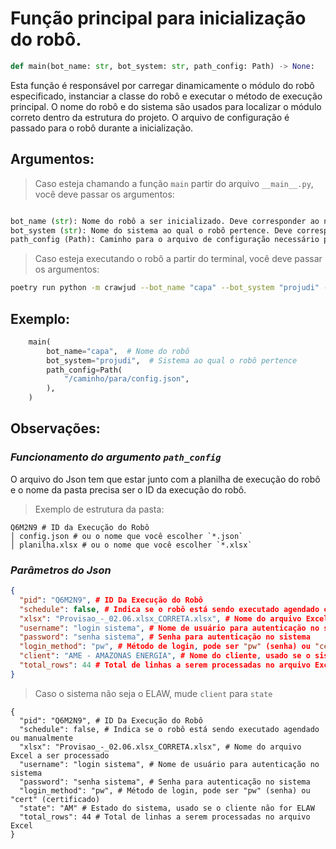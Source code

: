 # Função principal para inicialização do robô.

```python
def main(bot_name: str, bot_system: str, path_config: Path) -> None:
```

Esta função é responsável por carregar dinamicamente o módulo do robô especificado,
instanciar a classe do robô e executar o método de execução principal.
O nome do robô e do sistema são usados para localizar o módulo correto
dentro da estrutura do projeto. O arquivo de configuração é passado para o
robô durante a inicialização.

## Argumentos:

> Caso esteja chamando a função `main` partir do arquivo `__main__.py`, você deve passar os argumentos:

```python

bot_name (str): Nome do robô a ser inicializado. Deve corresponder ao nome do módulo do robô.
bot_system (str): Nome do sistema ao qual o robô pertence. Deve corresponder ao diretório do sistema.
path_config (Path): Caminho para o arquivo de configuração necessário para inicializar o robô.

```

> Caso esteja executando o robô a partir do terminal, você deve passar os argumentos:

```bash
poetry run python -m crawjud --bot_name "capa" --bot_system "projudi" --path_config "/caminho/para/config.json"
```

## Exemplo:

```python
    main(
        bot_name="capa",  # Nome do robô
        bot_system="projudi",  # Sistema ao qual o robô pertence
        path_config=Path(
            "/caminho/para/config.json",
        ),
    )
```

## Observações:

### _Funcionamento do argumento `path_config`_

O arquivo do Json tem que estar junto com a planilha de execução do robô e o nome da pasta precisa ser o ID da execução do robô.

> Exemplo de estrutura da pasta:

    Q6M2N9 # ID da Execução do Robô
    │ config.json # ou o nome que você escolher `*.json`
    │ planilha.xlsx # ou o nome que você escolher `*.xlsx`

### _Parâmetros do Json_

```json
{
  "pid": "Q6M2N9", # ID Da Execução do Robô
  "schedule": false, # Indica se o robô está sendo executado agendado ou manualmente
  "xlsx": "Provisao_-_02.06.xlsx_CORRETA.xlsx", # Nome do arquivo Excel a ser processado
  "username": "login sistema", # Nome de usuário para autenticação no sistema
  "password": "senha sistema", # Senha para autenticação no sistema
  "login_method": "pw", # Método de login, pode ser "pw" (senha) ou "cert" (certificado)
  "client": "AME - AMAZONAS ENERGIA", # Nome do cliente, usado se o sistema for ELAW
  "total_rows": 44 # Total de linhas a serem processadas no arquivo Excel
}

```

> Caso o sistema não seja o ELAW, mude `client` para `state`

```jsonc
{
  "pid": "Q6M2N9", # ID Da Execução do Robô
  "schedule": false, # Indica se o robô está sendo executado agendado ou manualmente
  "xlsx": "Provisao_-_02.06.xlsx_CORRETA.xlsx", # Nome do arquivo Excel a ser processado
  "username": "login sistema", # Nome de usuário para autenticação no sistema
  "password": "senha sistema", # Senha para autenticação no sistema
  "login_method": "pw", # Método de login, pode ser "pw" (senha) ou "cert" (certificado)
  "state": "AM" # Estado do sistema, usado se o cliente não for ELAW
  "total_rows": 44 # Total de linhas a serem processadas no arquivo Excel
}

```
